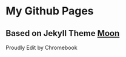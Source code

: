 # My Github Pages

## Based on Jekyll Theme [Moon](https://github.com/TaylanTatli/Moon)

Proudly Edit by Chromebook
